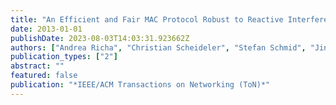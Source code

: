 ```yaml
---
title: "An Efficient and Fair MAC Protocol Robust to Reactive Interference"
date: 2013-01-01
publishDate: 2023-08-03T14:03:31.923662Z
authors: ["Andrea Richa", "Christian Scheideler", "Stefan Schmid", "Jin Zhang"]
publication_types: ["2"]
abstract: ""
featured: false
publication: "*IEEE/ACM Transactions on Networking (ToN)*"
---
```


